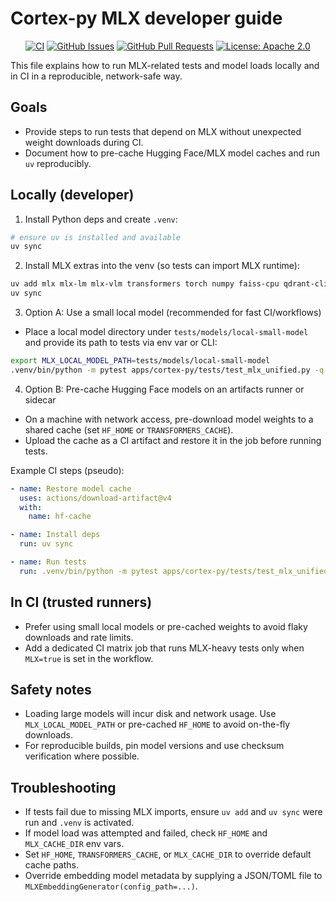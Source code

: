 # Cortex-py MLX developer guide

<div align="center">

[![CI](https://github.com/cortex-os/cortex-os/actions/workflows/ci.yml/badge.svg)](https://github.com/cortex-os/cortex-os/actions/workflows/ci.yml)
[![GitHub Issues](https://img.shields.io/github/issues/cortex-os/cortex-os)](https://github.com/cortex-os/cortex-os/issues)
[![GitHub Pull Requests](https://img.shields.io/github/issues-pr/cortex-os/cortex-os)](https://github.com/cortex-os/cortex-os/pulls)
[![License: Apache 2.0](https://img.shields.io/badge/License-Apache_2.0-blue.svg)](https://opensource.org/licenses/Apache-2.0)

</div>

This file explains how to run MLX-related tests and model loads locally and in CI in a reproducible, network-safe way.

## Goals

- Provide steps to run tests that depend on MLX without unexpected weight downloads during CI.
- Document how to pre-cache Hugging Face/MLX model caches and run `uv` reproducibly.

## Locally (developer)

1. Install Python deps and create `.venv`:

```bash
# ensure uv is installed and available
uv sync
```

2. Install MLX extras into the venv (so tests can import MLX runtime):

```bash
uv add mlx mlx-lm mlx-vlm transformers torch numpy faiss-cpu qdrant-client chromadb
uv sync
```

3. Option A: Use a small local model (recommended for fast CI/workflows)

- Place a local model directory under `tests/models/local-small-model` and provide its path to tests via env var or CLI:

```bash
export MLX_LOCAL_MODEL_PATH=tests/models/local-small-model
.venv/bin/python -m pytest apps/cortex-py/tests/test_mlx_unified.py -q
```

4. Option B: Pre-cache Hugging Face models on an artifacts runner or sidecar

- On a machine with network access, pre-download model weights to a shared cache (set `HF_HOME` or `TRANSFORMERS_CACHE`).
- Upload the cache as a CI artifact and restore it in the job before running tests.

Example CI steps (pseudo):

```yaml
- name: Restore model cache
  uses: actions/download-artifact@v4
  with:
    name: hf-cache

- name: Install deps
  run: uv sync

- name: Run tests
  run: .venv/bin/python -m pytest apps/cortex-py/tests/test_mlx_unified.py -q
```

## In CI (trusted runners)

- Prefer using small local models or pre-cached weights to avoid flaky downloads and rate limits.
- Add a dedicated CI matrix job that runs MLX-heavy tests only when `MLX=true` is set in the workflow.

## Safety notes

- Loading large models will incur disk and network usage. Use `MLX_LOCAL_MODEL_PATH` or pre-cached `HF_HOME` to avoid on-the-fly downloads.
- For reproducible builds, pin model versions and use checksum verification where possible.

## Troubleshooting

- If tests fail due to missing MLX imports, ensure `uv add` and `uv sync` were run and `.venv` is activated.
- If model load was attempted and failed, check `HF_HOME` and `MLX_CACHE_DIR` env vars.
- Set `HF_HOME`, `TRANSFORMERS_CACHE`, or `MLX_CACHE_DIR` to override default cache paths.
- Override embedding model metadata by supplying a JSON/TOML file to `MLXEmbeddingGenerator(config_path=...)`.
